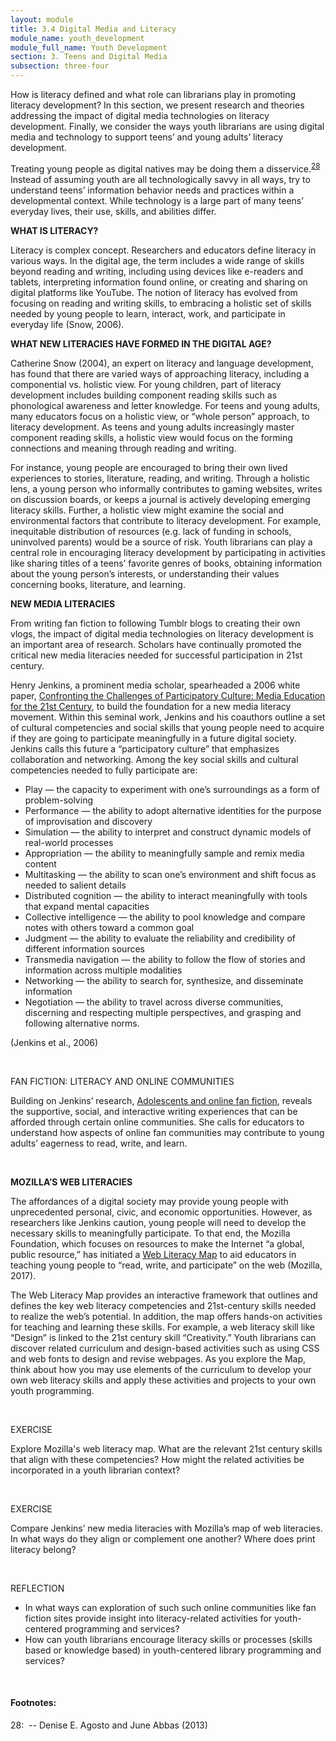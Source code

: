 ```yaml
---
layout: module
title: 3.4 Digital Media and Literacy
module_name: youth_development
module_full_name: Youth Development
section: 3. Teens and Digital Media
subsection: three-four
---
```



How is literacy defined and what role can librarians play in promoting literacy development? In this section, we present research and theories addressing the impact of digital media technologies on literacy development. Finally, we consider the ways youth librarians are using digital media and technology to support teens’ and young adults’ literacy development.   

Treating young people as digital natives may be doing them a disservice.<sup>[28](#fn28)</sup> Instead of assuming youth are all technologically savvy in all ways, try to understand teens’ information behavior needs and practices within a developmental context. While technology is a large part of many teens’ everyday lives, their use, skills, and abilities differ.  

**WHAT IS LITERACY?**  

Literacy is complex concept. Researchers and educators define literacy in various ways. In the digital age, the term includes a wide range of skills beyond reading and writing, including using devices like e-readers and tablets, interpreting information found online, or creating and sharing on digital platforms like YouTube. The notion of literacy has evolved from focusing on reading and writing skills, to embracing a holistic set of skills needed by young people to learn, interact, work, and participate in everyday life (Snow, 2006).  

**WHAT NEW LITERACIES HAVE FORMED IN THE DIGITAL AGE?**  

Catherine Snow (2004), an expert on literacy and language development, has found that there are varied ways of approaching literacy, including a componential vs. holistic view. For young children, part of literacy development includes building component reading skills such as phonological awareness and letter knowledge. For teens and young adults, many educators focus on a holistic view, or “whole person” approach, to literacy development. As teens and young adults increasingly master component reading skills, a holistic view would focus on the forming connections and meaning through reading and writing. 

For instance, young people are encouraged to bring their own lived experiences to stories, literature, reading, and writing. Through a holistic lens, a young person who informally contributes to gaming websites, writes on discussion boards, or keeps a journal is actively developing emerging literacy skills. Further, a holistic view might examine the social and environmental factors that contribute to literacy development. For example, inequitable distribution of resources (e.g. lack of funding in schools, uninvolved parents) would be a source of risk. Youth librarians can play a central role in encouraging literacy development by participating in activities like sharing titles of a teens’ favorite genres of books, obtaining information about the young person’s interests, or understanding their values concerning books, literature, and learning. 

**NEW MEDIA LITERACIES** 

From writing fan fiction to following Tumblr blogs to creating their own vlogs, the impact of digital media technologies on literacy development is an important area of research. Scholars have continually promoted the critical new media literacies needed for successful participation in 21st century.  

Henry Jenkins, a prominent media scholar, spearheaded a 2006 white paper, [Confronting the Challenges of Participatory Culture: Media Education for the 21st Century](https://www.macfound.org/media/article_pdfs/JENKINS_WHITE_PAPER.PDF), to build the foundation for a new media literacy movement. Within this seminal work, Jenkins and his coauthors outline a set of cultural competencies and social skills that young people need to acquire if they are going to participate meaningfully in a future digital society. Jenkins calls this future a “participatory culture” that emphasizes collaboration and networking. Among the key social skills and cultural competencies needed to fully participate are: 

- Play — the capacity to experiment with one’s surroundings as a form of problem-solving 
- Performance — the ability to adopt alternative identities for the purpose of improvisation and discovery 
- Simulation — the ability to interpret and construct dynamic models of real-world processes 
- Appropriation — the ability to meaningfully sample and remix media content 
- Multitasking — the ability to scan one’s environment and shift focus as needed to salient details 
- Distributed cognition — the ability to interact meaningfully with tools that expand mental capacities 
- Collective intelligence — the ability to pool knowledge and compare notes with others toward a common goal 
- Judgment — the ability to evaluate the reliability and credibility of different information sources 
- Transmedia navigation — the ability to follow the flow of stories and information across multiple modalities 
- Networking — the ability to search for, synthesize, and disseminate information 
- Negotiation — the ability to travel across diverse communities, discerning and respecting multiple perspectives, and grasping and following alternative norms. 

(Jenkins et al., 2006) 

<br>
<div class="explanatory"> 

  <p><span class="box-title">FAN FICTION: LITERACY AND ONLINE COMMUNITIES</span></p> 
  <p>Building on Jenkins’ research, <a href="http://www.faculty.uci.edu//scripts/UCIFacultyProfiles/education/profile.cfm?faculty_id=5336'>Rebecca Black</a>, a researcher who studies literacy and popular culture, examined the literacy practices that English language learning and immigrant youth engaged in through their fan fiction related activities. Her research of a popular online fanfiction community demonstrates how community members can help youth improve their English literacy. During the process of writing and critiquing other fan’s stories, youth engage with a diverse group of writers who share feedback as well as a deep interest and knowledge of a topic. The immediate response and interaction from the community provides young writers with motivation to practice revising their texts and take on the identity of a fledgling writer. Black’s research in her book, <a href="https://www.peterlang.com/view/product/70742?tab=reviews">Adolescents and online fan fiction</a>, reveals the supportive, social, and interactive writing experiences that can be afforded through certain online communities. She calls for educators to understand how aspects of online fan communities may contribute to young adults’ eagerness to read, write, and learn.</p>
</div>
<br>

**MOZILLA’S WEB LITERACIES** 

The affordances of a digital society may provide young people with unprecedented personal, civic, and economic opportunities. However, as researchers like Jenkins caution, young people will need to develop the necessary skills to meaningfully participate. To that end, the Mozilla Foundation, which focuses on resources to make the Internet “a global, public resource,” has initiated a [Web Literacy Map](https://learning.mozilla.org/en-US/web-literacy) to aid educators in teaching young people to “read, write, and participate” on the web (Mozilla, 2017). 

The Web Literacy Map provides an interactive framework that outlines and defines the key web literacy competencies and 21st-century skills needed to realize the web’s potential. In addition, the map offers hands-on activities for teaching and learning these skills. For example, a web literacy skill like “Design” is linked to the 21st century skill “Creativity.” Youth librarians can discover related curriculum and design-based activities such as using CSS and web fonts to design and revise webpages. As you explore the Map, think about how you may use elements of the curriculum to develop your own web literacy skills and apply these activities and projects to your own youth programming. 

<br>
<div class="reflection"> 

  <p><span class="box-title">EXERCISE</span></p> 
  <p>Explore Mozilla's web literacy map. What are the relevant 21st century skills that align with these competencies? How might the related activities be incorporated in a youth librarian context?</p>
</div>
<br>

<div class="reflection"> 

  <p><span class="box-title">EXERCISE</span></p> 
  <p>Compare Jenkins’ new media literacies with Mozilla’s map of web literacies. In what ways do they align or complement one another? Where does print literacy belong?</p>
</div>

<br>
<div class="reflection"> 

  <p><span class="box-title">REFLECTION</span></p> 
  <ul>
  <li>In what ways can exploration of such such online communities like fan fiction sites provide insight into literacy-related activities for youth-centered programming and services?</li>
<li>How can youth librarians encourage literacy skills or processes (skills based or knowledge based) in youth-centered library programming and services?</li>
  </ul>
</div>
<br>


#### Footnotes:

<a name="fn28">28</a>:  -- Denise E. Agosto and June Abbas (2013)


